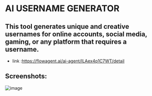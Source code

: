 # AI USERNAME GENERATOR

## This tool generates unique and creative usernames for online accounts, social media, gaming, or any platform that requires a username.
- link :https://flowagent.ai/ai-agent/ILAex4p1C7WT/detail

## Screenshots:
![image](https://github.com/shelar1423/flowagent/assets/82649533/53bf580f-5d85-41a4-8dc1-7d58e98bc6ed)
